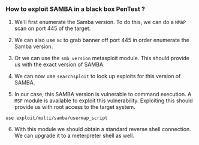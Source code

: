 
### How to exploit SAMBA in a black box PenTest ?

1. We'll first enumerate the Samba version. To do this, we can do a `NMAP` scan on port 445 of the target. 

2. We can also use `nc` to grab banner off port 445 in order enumerate the Samba version.

3. Or we can use the `smb_version` metasploit module. This should provide us with the exact version of SAMBA. 

4. We can now use `searchsploit` to look up exploits for this version of SAMBA. 

5. In our case, this SAMBA version is vulnerable to command execution. A `MSF` module is available to exploit this vulnerability. Exploiting this should provide us with root access to the target system. 
```
use exploit/multi/samba/usermap_script
```

6. With this module we should obtain a standard reverse shell connection. We can upgrade it to a meterpreter shell as well. 